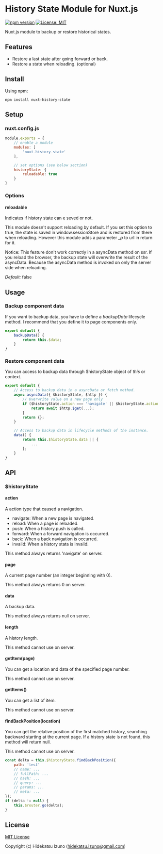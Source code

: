 # History State Module for Nuxt.js 

[![npm version](https://badge.fury.io/js/nuxt-history-state.svg)](https://badge.fury.io/js/nuxt-history-state)
[![License: MIT](https://img.shields.io/badge/License-MIT-blue.svg)](LICENSE)

Nuxt.js module to backup or restore historical states.

## Features

- Restore a last state after going forward or back.
- Restore a state when reloading. (optional)

## Install

Using npm:

```
npm install nuxt-history-state
```

## Setup

### nuxt.config.js

```javascript
module.exports = {
    // enable a module
    modules: [
        'nuxt-history-state'
    ],

    // set options (see below section)
    historyState: {
        reloadable: true
    }
}
```

### Options

#### reloadable

Indicates if history state can e seved or not.

This module doesn't support reloading by default. If you set this option to true, 
the state is saved in window.sessionStore and is restored from there when reloading. 
However this module adds a parameter *_p* to url in return for it.

Notice: This feature don't work correctly in a asyncData method on ssr.
If you reload the browser, the backup state will overwrite the result of the asyncData. 
Because the asyncData method is invoked on only the server side when reloading. 

*Default:* false

## Usage

### Backup component data

If you want to backup data, you have to define a *backupData* lifecycle method.
I recommend that you define it to page components only.

```javascript
export default {
    backupData() {
        return this.$data;
    }
}
```

### Restore component data

You can access to backup data through $historyState object of *this* or context.

```javascript
export default {
    // Access to backup data in a asyncData or fetch method.
    async asyncData({ $historyState, $http }) {
        // Overwrite value on a new page only
        if ($historyState.action === 'navigate' || $historyState.action === 'push') {
            return await $http.$get(...);
        }
        return {};
    }

    // Access to backup data in lifecycle methods of the instance.
    data() {
        return this.$historyState.data || {
            ...
        };
    }
}
```

## API

### $historyState

#### action

A action type that caused a navigation.

- navigate: When a new page is navigated.
- reload: When a page is reloaded.
- push: When a history.push is called.
- forward: When a forward navigation is occurred.
- back: When a back navigation is occurred.
- invalid: When a history stata is invalid.

This method always returns 'navigate' on server.

#### page

A current page number (an integer beginning with 0).

This method always returns 0 on server.

#### data

A backup data.

This method always returns null on server.

#### length

A history length.

This method cannot use on server.

#### getItem(page)

You can get a location and data of the specified page number.

This method cannot use on server.

#### getItems()

You can get a list of item.

This method cannot use on server.

#### findBackPosition(location)

You can get the relative position of the first matched history, 
searching backward starting at the current page.
If a history state is not found, this method will return null.

This method cannot use on server.

```javascript
const delta = this.$historyState.findBackPosition({
    path: 'test'
    // name: ...
    // fullPath: ...
    // hash: ...
    // query: ...
    // params: ...
    // meta: ...
});
if (delta != null) {
    this.$router.go(delta);
}
```

## License

[MIT License](./LICENSE)

Copyright (c) Hidekatsu Izuno (hidekatsu.izuno@gmail.com)
